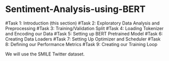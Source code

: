 # Sentiment-Analysis-using-BERT

#Task 1: Introduction (this section)
#Task 2: Exploratory Data Analysis and Preprocessing
#Task 3: Training/Validation Split
#Task 4: Loading Tokenizer and Encoding our Data
#Task 5: Setting up BERT Pretrained Model
#Task 6: Creating Data Loaders
#Task 7: Setting Up Optimizer and Scheduler
#Task 8: Defining our Performance Metrics
#Task 9: Creating our Training Loop


We will use the SMILE Twitter dataset.
